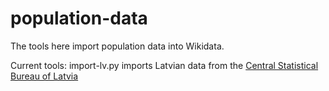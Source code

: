 # population-data
The tools here import population data into Wikidata.

Current tools:
import-lv.py imports Latvian data from the [Central Statistical Bureau of Latvia](http://data.csb.gov.lv/pxweb/en/Sociala/Sociala__ikgad__iedz__iedzskaits)
